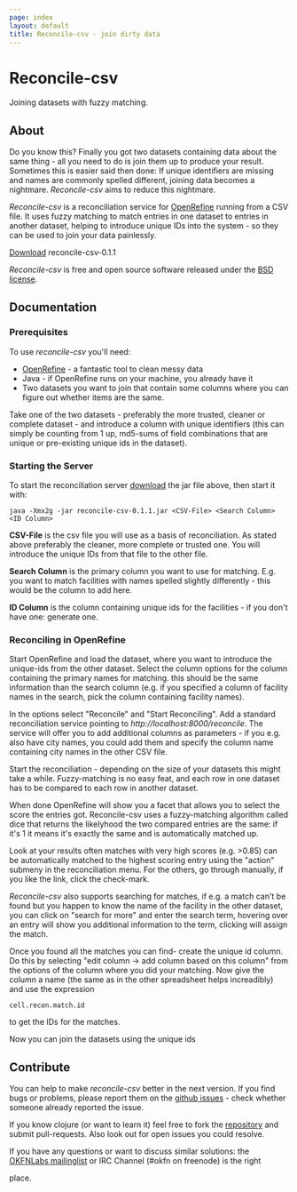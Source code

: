 ```yaml
---
page: index
layout: default
title: Reconcile-csv - join dirty data
---
```


# Reconcile-csv 
Joining datasets with fuzzy matching. 

## About
Do you know this? Finally you got two datasets containing data about the
same thing - all you need to do is join them up to produce your result.
Sometimes this is easier said then done: If unique identifiers are missing
and names are commonly spelled different, joining data becomes a nightmare.
*Reconcile-csv* aims to reduce this nightmare.

*Reconcile-csv* is a reconciliation service for
[OpenRefine](http://openrefine.org) running from a CSV file. It uses fuzzy
matching to match entries in one dataset to entries in another dataset,
helping to introduce unique IDs into the system - so they can be used to
join your data painlessly.

<a class="btn btn-primary btn-large" id="download" href="dist/reconcile-csv-0.1.1.jar">Download</a>
reconcile-csv-0.1.1

*Reconcile-csv* is free and open source software released under the [BSD
license](LICENSE). 

## Documentation

### Prerequisites

To use *reconcile-csv* you'll need:

* [OpenRefine](http://openrefine.org) - a fantastic tool to clean messy data
* Java - if OpenRefine runs on your machine, you already have it
* Two datasets you want to join that contain some columns where you can
  figure out whether items are the same.

Take one of the two datasets - preferably the more trusted, cleaner or
complete dataset - and introduce a column with unique identifiers (this can
simply be counting from 1 up, md5-sums of field combinations that are
unique or pre-existing unique ids in the dataset). 

### Starting the Server

To start the reconciliation server [download](#download) the jar file
above, then start it with:

```
java -Xmx2g -jar reconcile-csv-0.1.1.jar <CSV-File> <Search Column> <ID Column>
```

**CSV-File** is the csv file you will use as a basis of reconciliation. As
stated above preferably the cleaner, more complete or trusted one. You will
introduce the unique IDs from that file to the other file.

**Search Column** is the primary column you want to use for matching. E.g.
you want to match facilities with names spelled slightly differently - this
would be the column to add here.

**ID Column** is the column containing unique ids for the facilities - if
you don't have one: generate one. 

### Reconciling in OpenRefine

Start OpenRefine and load the dataset, where you want to introduce the
unique-ids from the other dataset. Select the column options for the column
containing the primary names for matching. this should be the same
information than the search column (e.g. if you specified a column of
facility names in the search, pick the column containing facility names). 

In the options select "Reconcile" and "Start Reconciling". Add a standard
reconciliation service pointing to *http://localhost:8000/reconcile*. The
service will offer you to add additional columns as parameters - if you
e.g. also have city names, you could add them and specify the column name
containing city names in the other CSV file. 

Start the reconciliation - depending on the size of your datasets this
might take a while. Fuzzy-matching is no easy feat, and each row in one
dataset has to be compared to each row in another dataset. 

When done OpenRefine will show you a facet that allows you to select the
score the entries got. Reconcile-csv uses a fuzzy-matching algorithm called
dice that returns the likelyhood the two compared entries are the same: if
it's 1 it means it's exactly the same and is automatically matched up. 

Look at your results often matches with very high scores (e.g. >0.85) can be
automatically matched to the highest scoring entry using the "action"
submeny in the reconciliation menu. For the others, go through manually, if
you like the link, click the check-mark. 

*Reconcile-csv* also supports searching for matches, if e.g. a match can't
be found but you happen to know the name of the facility in the other
dataset, you can click on "search for more" and enter the search term,
hovering over an entry will show you additional information to the term,
clicking will assign the match.

Once you found all the matches you can find- create the unique id column.
Do this by selecting "edit column -> add column based on this column" from
the options of the column where you did your matching. Now give the column
a name (the same as in the other spreadsheet helps increadibly) and use the
expression 

```
cell.recon.match.id
```

to get the IDs for the matches.

Now you can join the datasets using the unique ids

## Contribute

You can help to make *reconcile-csv* better in the next version. If you
find bugs or problems, please report them on the [github
issues](http://github.com/okfn/reconcile-csv/issues) - check whether
someone already reported the issue. 

If you know clojure (or want to learn it) feel free to fork the
[repository](http://github.com/okfn/reconcile-csv) and submit
pull-requests. Also look out for open issues you could resolve.

If you have any questions or want to discuss similar solutions: the
[OKFNLabs mailinglist](http://okfnlabs.org/contact/) or IRC Channel (#okfn on freenode) is the right

place.
